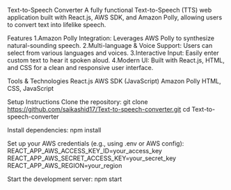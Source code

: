 Text-to-Speech Converter
 A fully functional Text-to-Speech (TTS) web application built with React.js, AWS SDK, and Amazon Polly, allowing users to convert text into lifelike speech.

 Features
 1.Amazon Polly Integration: Leverages AWS Polly to synthesize natural-sounding speech.
 2.Multi-language & Voice Support: Users can select from various languages and voices.
 3.Interactive Input: Easily enter custom text to hear it spoken aloud.
 4.Modern UI: Built with React.js, HTML, and CSS for a clean and responsive user interface.

Tools & Technologies
React.js
AWS SDK (JavaScript)
Amazon Polly
HTML, CSS, JavaScript

Setup Instructions
Clone the repository:
git clone https://github.com/saikashid17/Text-to-speech-converter.git
cd Text-to-speech-converter

Install dependencies:
npm install

Set up your AWS credentials (e.g., using .env or AWS config):
REACT_APP_AWS_ACCESS_KEY_ID=your_access_key
REACT_APP_AWS_SECRET_ACCESS_KEY=your_secret_key
REACT_APP_AWS_REGION=your_region

Start the development server:
npm start
